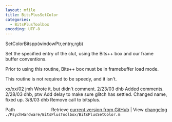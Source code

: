 ```yaml
---
layout: mfile
title: BitsPlusSetColor
categories:
  - BitsPlusToolbox
encoding: UTF-8
---
```


SetColorBitspp(windowPtr,entry,rgb)

Set the specified entry of the clut, using the Bits++ box and our
frame buffer conventions.

Prior to using this routine, Bits++ box must be in
framebuffer load mode.

This routine is not required to be speedy, and it isn't.

xx/xx/02  jmh  Wrote it, but didn't comment.
2/23/03   dhb  Added comments.
2/28/03   dhb, ptw  Add delay to make sure glitch has settled.
               Changed name, fixed up.
3/8/03    dhb  Remove call to bitsplus.


<div class="code_header" style="text-align:right;">
  <span style="float:left;">Path&nbsp;&nbsp;</span> <span class="counter">Retrieve <a href=
  "https://raw.github.com/Psychtoolbox-3/Psychtoolbox-3/beta/./PsychHardware/BitsPlusToolbox/BitsPlusSetColor.m">current version from GitHub</a> | View <a href=
  "https://github.com/Psychtoolbox-3/Psychtoolbox-3/commits/beta/./PsychHardware/BitsPlusToolbox/BitsPlusSetColor.m">changelog</a></span>
</div>
<div class="code">
  <code>./PsychHardware/BitsPlusToolbox/BitsPlusSetColor.m</code>
</div>
